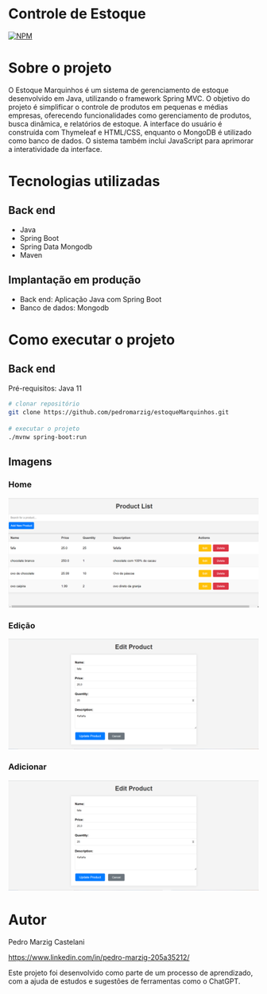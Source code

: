 # Controle de Estoque
[![NPM](https://img.shields.io/npm/l/react)](https://github.com/pedromarzig/estoqueMarquinhos/blob/main/LICENSE)

# Sobre o projeto

O Estoque Marquinhos é um sistema de gerenciamento de estoque desenvolvido em Java, utilizando o framework Spring MVC. O objetivo do projeto é simplificar o controle de produtos em pequenas e médias empresas, oferecendo funcionalidades como gerenciamento de produtos, busca dinâmica, e relatórios de estoque. A interface do usuário é construída com Thymeleaf e HTML/CSS, enquanto o MongoDB é utilizado como banco de dados. O sistema também inclui JavaScript para aprimorar a interatividade da interface.


# Tecnologias utilizadas
## Back end
- Java
- Spring Boot
- Spring Data Mongodb
- Maven

## Implantação em produção
- Back end: Aplicação Java com Spring Boot
- Banco de dados: Mongodb

# Como executar o projeto

## Back end
Pré-requisitos: Java 11

```bash
# clonar repositório
git clone https://github.com/pedromarzig/estoqueMarquinhos.git

# executar o projeto
./mvnw spring-boot:run
```

## Imagens
### Home
![Página Inicial](./imagens/paginaInicial.png)

### Edição
![Página edição](./imagens/paginaEditar.png)

### Adicionar
![Página Adicionar](./imagens/paginaEditar.png)

# Autor

Pedro Marzig Castelani

https://www.linkedin.com/in/pedro-marzig-205a35212/

Este projeto foi desenvolvido como parte de um processo de aprendizado, com a ajuda de estudos e sugestões de ferramentas como o ChatGPT.
